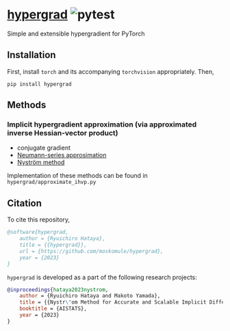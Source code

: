 # [hypergrad](mosko.tokyo/hypergrad) ![pytest](https://github.com/moskomule/hypergrad/workflows/pytest/badge.svg)

Simple and extensible hypergradient for PyTorch

<!-- [![PyPI - Version](https://img.shields.io/pypi/v/hypergrad.svg)](https://pypi.org/project/hypergrad)
[![PyPI - Python Version](https://img.shields.io/pypi/pyversions/hypergrad.svg)](https://pypi.org/project/hypergrad) -->

## Installation

First, install `torch` and its accompanying `torchvision` appropriately. Then,

```console
pip install hypergrad
```

## Methods

### Implicit hypergradient approximation (via approximated inverse Hessian-vector product)

* conjugate gradient
* [Neumann-series approsimation](https://proceedings.mlr.press/v108/lorraine20a.html)
* [Nyström method](to_be_updated)

Implementation of these methods can be found in `hypergrad/approximate_ihvp.py`

## Citation

To cite this repository,

```bibtex
@software{hypergrad,
    author = {Ryuichiro Hataya},
    title = {{hypergrad}},
    url = {https://github.com/moskomule/hypergrad},
    year = {2023}
}
```

`hypergrad` is developed as a part of the following research projects:

```bibtex
@inproceedings{hataya2023nystrom,
    author = {Ryuichiro Hataya and Makoto Yamada},
    title = {{Nystr\"om Method for Accurate and Scalable Implicit Differentiation}},
    booktitle = {AISTATS},
    year = {2023}
}
```
